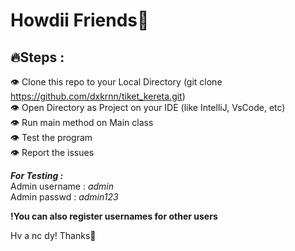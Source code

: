 # Howdii Friends👋

## 🔥Steps : 

👁 Clone this repo to your Local Directory (git clone https://github.com/dxkrnn/tiket_kereta.git)<br>
👁 Open Directory as Project on your IDE (like IntelliJ, VsCode, etc)<br>
👁 Run main method on Main class<br>
👁 Test the program<br>
👁 Report the issues<br>

***For Testing :*** <br>
Admin username  : *admin* <br>
Admin passwd    : *admin123* <br>

**!You can also register usernames for other users**

Hv a nc dy! Thanks🤗
